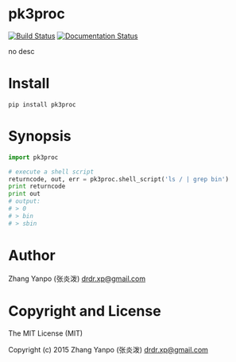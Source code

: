 # pk3proc

[![Build Status](https://travis-ci.com/pykit3/pk3proc.svg?branch=master)](https://travis-ci.com/pykit3/pk3proc)
[![Documentation Status](https://readthedocs.org/projects/pk3proc/badge/?version=stable)](https://pk3proc.readthedocs.io/en/stable/?badge=stable)

no desc

# Install

```
pip install pk3proc
```

# Synopsis

```python
import pk3proc

# execute a shell script
returncode, out, err = pk3proc.shell_script('ls / | grep bin')
print returncode
print out
# output:
# > 0
# > bin
# > sbin
```

#   Author

Zhang Yanpo (张炎泼) <drdr.xp@gmail.com>

#   Copyright and License

The MIT License (MIT)

Copyright (c) 2015 Zhang Yanpo (张炎泼) <drdr.xp@gmail.com>
